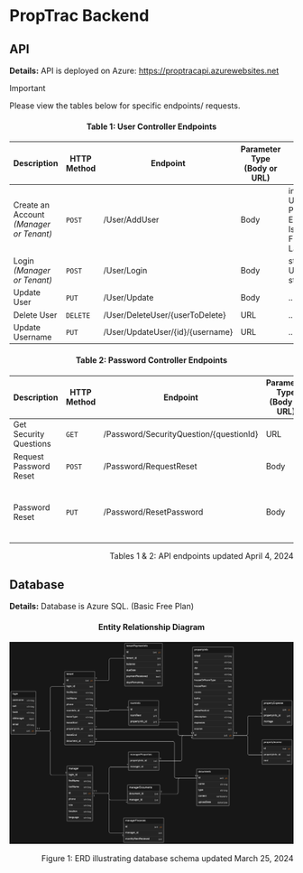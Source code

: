 # PropTrac Backend


## API

**Details:** API is deployed on Azure: https://proptracapi.azurewebsites.net

> [!IMPORTANT]
> Please view the tables below for specific endpoints/ requests. 


<h4 align="center">Table 1: User Controller Endpoints</h4>

| Description | HTTP Method | Endpoint | Parameter Type (Body or URL) | Parameter Requirements |
| ------------- | ------------- | ------------- | ------------- | ------------- |
| Create an Account *(Manager or Tenant)*  | `POST`  | /User/AddUser  | Body | int ID, string Username, string Password, string Email, bool IsManager, string FirstName, string LastName |
| Login *(Manager or Tenant)* | `POST`  | /User/Login  | Body | string UsernameOrEmail, string Password |
| Update User | `PUT`  | /User/Update  | Body | .. |
| Delete User | `DELETE`  | /User/DeleteUser/{userToDelete}  | URL | .. |
| Update Username | `PUT`  | /User/UpdateUser/{id}/{username}  | URL | .. |

<h4 align="center">Table 2: Password Controller Endpoints</h4>

| Description | HTTP Method | Endpoint | Parameter Type (Body or URL) | Parameter Requirements |
| ------------- | ------------- | ------------- | ------------- | ------------- |
| Get Security Questions  | `GET`  | /Password/SecurityQuestion/{questionId}  | URL | int questionID |
| Request Password Reset | `POST`  | /Password/RequestReset  | Body | string UsernameOrEmail |
| Password Reset | `PUT`  | /Password/ResetPassword  | Body | string UsernameOrEmail, string SecurityAnswer, string NewPassword |

<p align="right">Tables 1 & 2: API endpoints updated April 4, 2024</p>


## Database

**Details:** Database is Azure SQL. (Basic Free Plan)

<h4 align="center">Entity Relationship Diagram</h4>

![Entity relationship diagram](ERD_V2_3.25.2024.png)

<p align="right">Figure 1: ERD illustrating database schema updated March 25, 2024</p>
